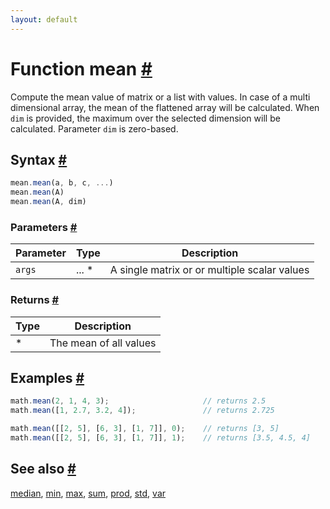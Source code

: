 ```yaml
---
layout: default
---
```


<h1 id="function-mean">Function mean <a href="#function-mean" title="Permalink">#</a></h1>

Compute the mean value of matrix or a list with values.
In case of a multi dimensional array, the mean of the flattened array
will be calculated. When `dim` is provided, the maximum over the selected
dimension will be calculated. Parameter `dim` is zero-based.


<h2 id="syntax">Syntax <a href="#syntax" title="Permalink">#</a></h2>

```js
mean.mean(a, b, c, ...)
mean.mean(A)
mean.mean(A, dim)
```

<h3 id="parameters">Parameters <a href="#parameters" title="Permalink">#</a></h3>

Parameter | Type | Description
--------- | ---- | -----------
`args` | ... * | A single matrix or or multiple scalar values

<h3 id="returns">Returns <a href="#returns" title="Permalink">#</a></h3>

Type | Description
---- | -----------
* | The mean of all values


<h2 id="examples">Examples <a href="#examples" title="Permalink">#</a></h2>

```js
math.mean(2, 1, 4, 3);                     // returns 2.5
math.mean([1, 2.7, 3.2, 4]);               // returns 2.725

math.mean([[2, 5], [6, 3], [1, 7]], 0);    // returns [3, 5]
math.mean([[2, 5], [6, 3], [1, 7]], 1);    // returns [3.5, 4.5, 4]
```


<h2 id="see-also">See also <a href="#see-also" title="Permalink">#</a></h2>

[median](median.html),
[min](min.html),
[max](max.html),
[sum](sum.html),
[prod](prod.html),
[std](std.html),
[var](var.html)


<!-- Note: This file is automatically generated from source code comments. Changes made in this file will be overridden. -->
